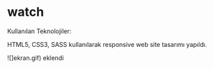 # watch

Kullanılan Teknolojiler:

HTML5, CSS3, SASS kullanılarak responsive web site tasarımı yapıldı.

![]ekran.gif) eklendi
